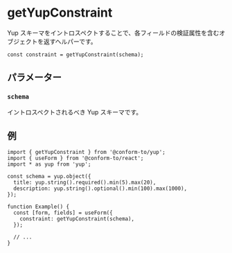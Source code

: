 # getYupConstraint

Yup スキーマをイントロスペクトすることで、各フィールドの検証属性を含むオブジェクトを返すヘルパーです。

```tsx
const constraint = getYupConstraint(schema);
```

## パラメーター

### `schema`

イントロスペクトされるべき Yup スキーマです。

## 例

```tsx
import { getYupConstraint } from '@conform-to/yup';
import { useForm } from '@conform-to/react';
import * as yup from 'yup';

const schema = yup.object({
  title: yup.string().required().min(5).max(20),
  description: yup.string().optional().min(100).max(1000),
});

function Example() {
  const [form, fields] = useForm({
    constraint: getYupConstraint(schema),
  });

  // ...
}
```
